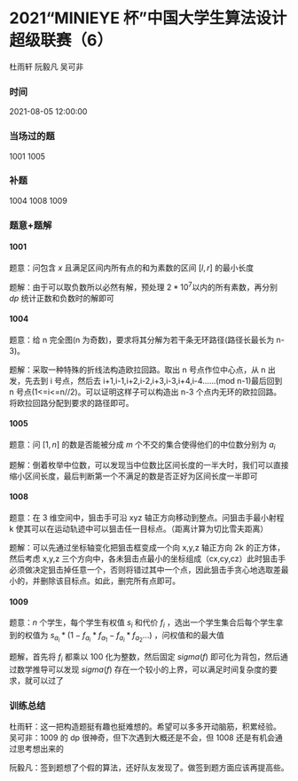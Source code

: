 # 2021“MINIEYE 杯”中国大学生算法设计超级联赛（6）

杜雨轩 阮毅凡 吴可非

### 时间

2021-08-05 12:00:00

### 当场过的题

1001 1005

### 补题

1004 1008 1009

### 题意+题解

#### 1001

题意：问包含 $x$ 且满足区间内所有点的和为素数的区间 $[l,r]$ 的最小长度

题解：由于可以取负数所以必然有解，预处理 $2*10^7$以内的所有素数，再分别 $dp$ 统计正数和负数时的解即可

#### 1004

题意：给 n 完全图(n 为奇数)，要求将其分解为若干条无环路径(路径长最长为 n-3)。

题解：采取一种特殊的折线法构造欧拉回路。取出 n 号点作位中心点，从 n 出发，先去到 i 号点，然后去 i+1,i-1,i+2,i-2,i+3,i-3,i+4,i-4......(mod n-1)最后回到 n 号点(1<=i<=n//2)。可以证明这样子可以构造出 n-3 个点内无环的欧拉回路。将欧拉回路分配到要求的路径即可。

#### 1005

题意：问 $[1,n]$ 的数是否能被分成 $m$ 个不交的集合使得他们的中位数分别为 $a_i$

题解：倒着枚举中位数，可以发现当中位数比区间长度的一半大时，我们可以直接缩小区间长度，最后判断第一个不满足的数是否正好为区间长度一半即可

#### 1008

题意：在 3 维空间中，狙击手可沿 xyz 轴正方向移动到整点。问狙击手最小射程 k 使其可以在运动轨迹中可以狙击任一目标点。（距离计算为切比雪夫距离）

题解：可以先通过坐标轴变化把狙击框变成一个向 x,y,z 轴正方向 2k 的正方体，然后考虑 x,y,z 三个方向中，各未狙击点最小的坐标组成（cx,cy,cz）此时狙击手必须做决定狙击掉任意一个，否则将错过其中一个点，因此狙击手贪心地选取差最小的，并删除该目标点。如此，删完所有点即可。

#### 1009

题意：$n$ 个学生，每个学生有权值 $s_i$ 和代价 $f_i$ ，选出一个学生集合后每个学生拿到的权值为 $s_{a_i}*(1-f_{a_i}*f_{a_1}-f_{a_i}*f_{a_2}…)$ ，问权值和的最大值

题解，首先将 $f_i$ 都乘以 $100$ 化为整数，然后固定 $sigma(f)$ 即可化为背包，然后通过数学推导可以发现 $sigma(f)$ 存在一个较小的上界，可以满足时间复杂度的要求，就可以过了

### 训练总结

杜雨轩：这一把构造题挺有趣也挺难想的。希望可以多多开动脑筋，积累经验。
吴可非：1009 的 dp 很神奇，但下次遇到大概还是不会，但 1008 还是有机会通过思考想出来的

阮毅凡：签到题想了个假的算法，还好队友发现了。做签到题方面应该再提高些。
